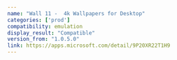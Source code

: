 ```yaml
---
name: "Wall 11 -  4k Wallpapers for Desktop"
categories: ['prod']
compatibility: emulation
display_result: "Compatible"
version_from: "1.0.5.0"
link: https://apps.microsoft.com/detail/9P20XR22T1H9
---
```

